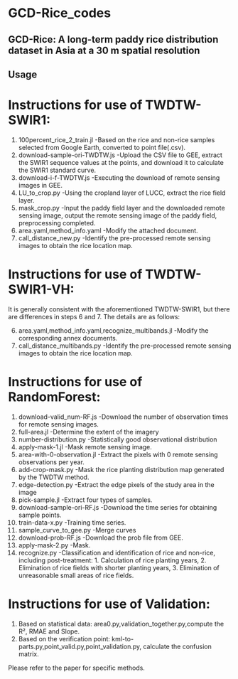 # GCD-Rice_codes

## GCD-Rice: A long-term paddy rice distribution dataset in Asia at a 30 m spatial resolution

## Usage
# Instructions for use of TWDTW-SWIR1:
1. 100percent_rice_2_train.jl       -Based on the rice and non-rice samples selected from Google Earth, converted to point file(.csv).
2. download-sample-ori-TWDTW.js     -Upload the CSV file to GEE, extract the SWIR1 sequence values at the points, and download it to calculate the SWIR1 standard curve.
3. download-i-f-TWDTW.js            -Executing the download of remote sensing images in GEE.
4. LU_to_crop.py                    -Using the cropland layer of LUCC, extract the rice field layer.
5. mask_crop.py                     -Input the paddy field layer and the downloaded remote sensing image, output the remote sensing image of the paddy field, preprocessing completed.
6. area.yaml,method_info.yaml       -Modify the attached document.
7. call_distance_new.py             -Identify the pre-processed remote sensing images to obtain the rice location map.
# Instructions for use of TWDTW-SWIR1-VH:
It is generally consistent with the aforementioned TWDTW-SWIR1, but there are differences in steps 6 and 7. The details are as follows:

6. area.yaml,method_info.yaml,recognize_multibands.jl   -Modify the corresponding annex documents.
7. call_distance_multibands.py                          -Identify the pre-processed remote sensing images to obtain the rice location map.
# Instructions for use of RandomForest:
1. download-valid_num-RF.js     -Download the number of observation times for remote sensing images.
2. full-area.jl                 -Determine the extent of the imagery
3. number-distribution.py       -Statistically good observational distribution
4. apply-mask-1.jl              -Mask remote sensing image.
5. area-with-0-observation.jl   -Extract the pixels with 0 remote sensing observations per year.
6. add-crop-mask.py             -Mask the rice planting distribution map generated by the TWDTW method.
7. edge-detection.py            -Extract the edge pixels of the study area in the image
8. pick-sample.jl               -Extract four types of samples.
9. download-sample-ori-RF.js    -Download the time series for obtaining sample points.
10. train-data-x.py             -Training time series.
11. sample_curve_to_gee.py      -Merge curves
12. download-prob-RF.js         -Download the prob file from GEE.
13. apply-mask-2.py             -Mask.
14. recognize.py                -Classification and identification of rice and non-rice, including post-treatment: 1. Calculation of rice planting years, 2. Elimination of rice fields with shorter planting years, 3. Elimination of unreasonable small areas of rice fields.
# Instructions for use of Validation:
1. Based on statistical data:         area0.py,validation_together.py,compute the R², RMAE and Slope.
2. Based on the verification point:   kml-to-parts.py,point_valid.py,point_validation.py, calculate the confusion matrix.

Please refer to the paper for specific methods.
